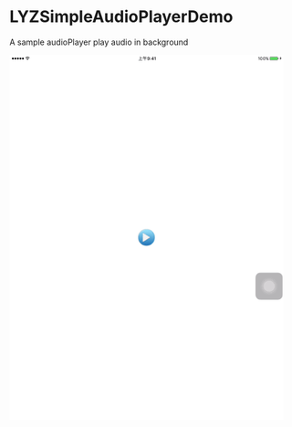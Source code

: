 # LYZSimpleAudioPlayerDemo
A sample audioPlayer play audio in background

![image](https://github.com/leroyli/LYZSimpleAudioPlayerDemo/blob/master/LYZSimpleAudioPlayerDemo/playAudio.gif)
